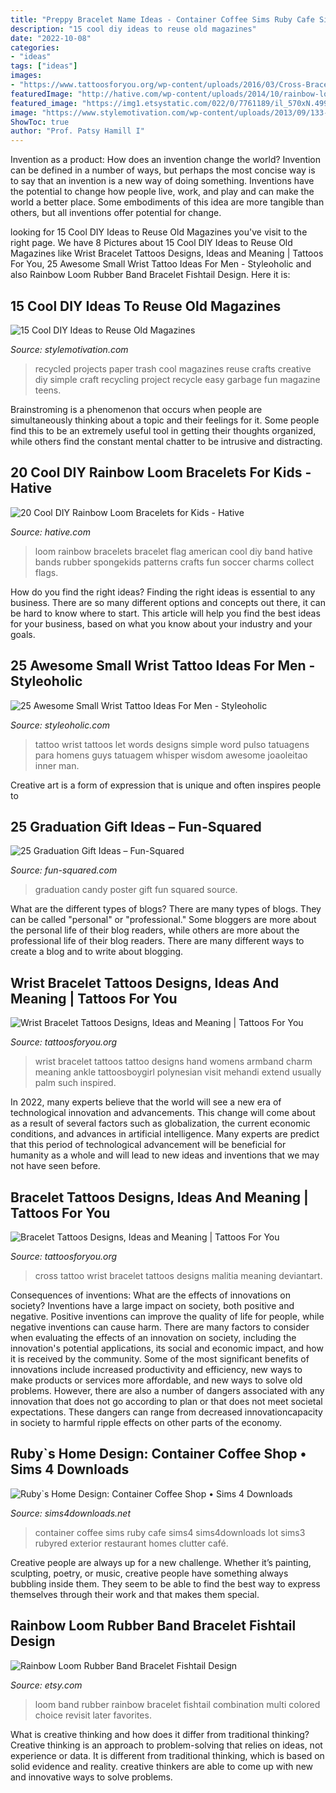 ```yaml
---
title: "Preppy Bracelet Name Ideas - Container Coffee Sims Ruby Cafe Sims4 Sims4downloads Lot Sims3 Rubyred Exterior Restaurant Homes Clutter Café"
description: "15 cool diy ideas to reuse old magazines"
date: "2022-10-08"
categories:
- "ideas"
tags: ["ideas"]
images:
- "https://www.tattoosforyou.org/wp-content/uploads/2016/03/Cross-Bracelet-Tattoo.jpg"
featuredImage: "http://hative.com/wp-content/uploads/2014/10/rainbow-loom-bracelets/12-american-flag-rainbow-loom-bracelet.jpg"
featured_image: "https://img1.etsystatic.com/022/0/7761189/il_570xN.499319691_8gfr.jpg"
image: "https://www.stylemotivation.com/wp-content/uploads/2013/09/133-620x570.jpg"
ShowToc: true
author: "Prof. Patsy Hamill I"
---
```



Invention as a product: How does an invention change the world?
Invention can be defined in a number of ways, but perhaps the most concise way is to say that an invention is a new way of doing something. Inventions have the potential to change how people live, work, and play and can make the world a better place. Some embodiments of this idea are more tangible than others, but all inventions offer potential for change.

	

		
looking for 15 Cool DIY Ideas to Reuse Old Magazines you've visit to the right page. We have 8 Pictures about 15 Cool DIY Ideas to Reuse Old Magazines like Wrist Bracelet Tattoos Designs, Ideas and Meaning | Tattoos For You, 25 Awesome Small Wrist Tattoo Ideas For Men - Styleoholic and also Rainbow Loom Rubber Band Bracelet Fishtail Design. Here it is:
		
    
## 15 Cool DIY Ideas To Reuse Old Magazines

<img loading=lazy src="https://www.stylemotivation.com/wp-content/uploads/2013/09/133-620x570.jpg" onerror="this.onerror=null;this.src='https://tse2.mm.bing.net/th?id=OIP.wzZTN9dZuSrxpydbzKB6YQHaGz&amp;pid=15.1';" alt="15 Cool DIY Ideas to Reuse Old Magazines">

_Source: stylemotivation.com_

>recycled projects paper trash cool magazines reuse crafts creative diy simple craft recycling project recycle easy garbage fun magazine teens. 

	

Brainstroming is a phenomenon that occurs when people are simultaneously thinking about a topic and their feelings for it. Some people find this to be an extremely useful tool in getting their thoughts organized, while others find the constant mental chatter to be intrusive and distracting.

    
## 20 Cool DIY Rainbow Loom Bracelets For Kids - Hative

<img loading=lazy src="http://hative.com/wp-content/uploads/2014/10/rainbow-loom-bracelets/12-american-flag-rainbow-loom-bracelet.jpg" onerror="this.onerror=null;this.src='https://tse1.mm.bing.net/th?id=OIP.ycLOG1zE6SaQGJChrbnungHaJ6&amp;pid=15.1';" alt="20 Cool DIY Rainbow Loom Bracelets for Kids - Hative">

_Source: hative.com_

>loom rainbow bracelets bracelet flag american cool diy band hative bands rubber spongekids patterns crafts fun soccer charms collect flags. 

	

How do you find the right ideas?
Finding the right ideas is essential to any business. There are so many different options and concepts out there, it can be hard to know where to start. This article will help you find the best ideas for your business, based on what you know about your industry and your goals.

    
## 25 Awesome Small Wrist Tattoo Ideas For Men - Styleoholic

<img loading=lazy src="https://i.styleoholic.com/2016/12/Simple-words-tattoo.jpg" onerror="this.onerror=null;this.src='https://tse4.mm.bing.net/th?id=OIP.nLbpDoNY8Jn1k_7bB-wUtwHaJ4&amp;pid=15.1';" alt="25 Awesome Small Wrist Tattoo Ideas For Men - Styleoholic">

_Source: styleoholic.com_

>tattoo wrist tattoos let words designs simple word pulso tatuagens para homens guys tatuagem whisper wisdom awesome joaoleitao inner man. 

	

Creative art is a form of expression that is unique and often inspires people to

    
## 25 Graduation Gift Ideas – Fun-Squared

<img loading=lazy src="http://fun-squared.com/wp-content/uploads/2017/05/Candybars.jpg" onerror="this.onerror=null;this.src='https://tse3.mm.bing.net/th?id=OIP.6qJfDjtq58w7WdvSkdULuAHaLo&amp;pid=15.1';" alt="25 Graduation Gift Ideas – Fun-Squared">

_Source: fun-squared.com_

>graduation candy poster gift fun squared source. 

	

What are the different types of blogs?
There are many types of blogs. They can be called "personal" or "professional." Some bloggers are more about the personal life of their blog readers, while others are more about the professional life of their blog readers. There are many different ways to create a blog and to write about blogging.

    
## Wrist Bracelet Tattoos Designs, Ideas And Meaning | Tattoos For You

<img loading=lazy src="https://www.tattoosforyou.org/wp-content/uploads/2017/12/Wrist-Bracelet-Tattoos-Designs.jpg" onerror="this.onerror=null;this.src='https://tse1.mm.bing.net/th?id=OIP.VMEdF0-HOC1h3Ydb_i5rtAHaHO&amp;pid=15.1';" alt="Wrist Bracelet Tattoos Designs, Ideas and Meaning | Tattoos For You">

_Source: tattoosforyou.org_

>wrist bracelet tattoos tattoo designs hand womens armband charm meaning ankle tattoosboygirl polynesian visit mehandi extend usually palm such inspired. 

	

In 2022, many experts believe that the world will see a new era of technological innovation and advancements. This change will come about as a result of several factors such as globalization, the current economic conditions, and advances in artificial intelligence. Many experts are predict that this period of technological advancement will be beneficial for humanity as a whole and will lead to new ideas and inventions that we may not have seen before.

    
## Bracelet Tattoos Designs, Ideas And Meaning | Tattoos For You

<img loading=lazy src="https://www.tattoosforyou.org/wp-content/uploads/2016/03/Cross-Bracelet-Tattoo.jpg" onerror="this.onerror=null;this.src='https://tse1.mm.bing.net/th?id=OIP.otWgLV8PmiuqD1QIf8-LyAHaJ3&amp;pid=15.1';" alt="Bracelet Tattoos Designs, Ideas and Meaning | Tattoos For You">

_Source: tattoosforyou.org_

>cross tattoo wrist bracelet tattoos designs malitia meaning deviantart. 

	

Consequences of inventions: What are the effects of innovations on society?
Inventions have a large impact on society, both positive and negative. Positive inventions can improve the quality of life for people, while negative inventions can cause harm. There are many factors to consider when evaluating the effects of an innovation on society, including the innovation's potential applications, its social and economic impact, and how it is received by the community. Some of the most significant benefits of innovations include increased productivity and efficiency, new ways to make products or services more affordable, and new ways to solve old problems. However, there are also a number of dangers associated with any innovation that does not go according to plan or that does not meet societal expectations. These dangers can range from decreased innovationcapacity in society to harmful ripple effects on other parts of the economy.

    
## Ruby`s Home Design: Container Coffee Shop • Sims 4 Downloads

<img loading=lazy src="http://sims4downloads.net/wp-content/uploads/2016/01/2710.jpg" onerror="this.onerror=null;this.src='https://tse2.mm.bing.net/th?id=OIP.iFHOS5Zimg-iLQ--ivKqgwHaEL&amp;pid=15.1';" alt="Ruby`s Home Design: Container Coffee Shop • Sims 4 Downloads">

_Source: sims4downloads.net_

>container coffee sims ruby cafe sims4 sims4downloads lot sims3 rubyred exterior restaurant homes clutter café. 

	

Creative people are always up for a new challenge. Whether it’s painting, sculpting, poetry, or music, creative people have something always bubbling inside them. They seem to be able to find the best way to express themselves through their work and that makes them special.

    
## Rainbow Loom Rubber Band Bracelet Fishtail Design

<img loading=lazy src="https://img1.etsystatic.com/022/0/7761189/il_570xN.499319691_8gfr.jpg" onerror="this.onerror=null;this.src='https://tse3.mm.bing.net/th?id=OIP.Wbxs3saBjGZN-KnGY9S1dgHaHa&amp;pid=15.1';" alt="Rainbow Loom Rubber Band Bracelet Fishtail Design">

_Source: etsy.com_

>loom band rubber rainbow bracelet fishtail combination multi colored choice revisit later favorites. 

	

What is creative thinking and how does it differ from traditional thinking?
Creative thinking is an approach to problem-solving that relies on ideas, not experience or data. It is different from traditional thinking, which is based on solid evidence and reality. creative thinkers are able to come up with new and innovative ways to solve problems.


